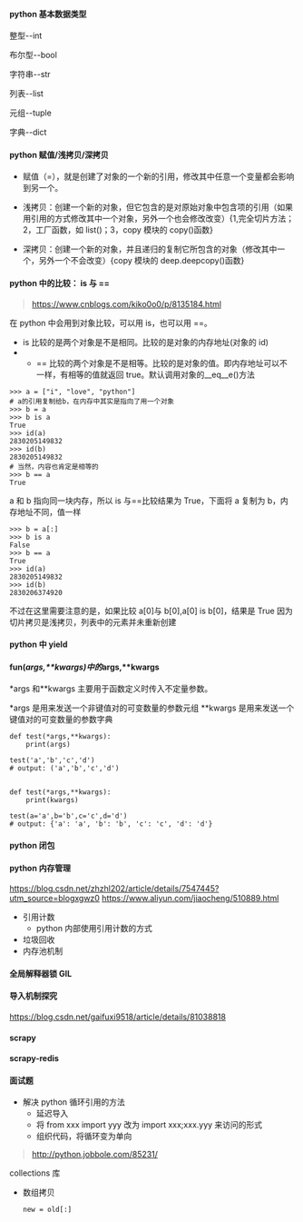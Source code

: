 #### python 基本数据类型

整型--int

布尔型--bool

字符串--str

列表--list

元组--tuple

字典--dict

#### python 赋值/浅拷贝/深拷贝

- 赋值（=），就是创建了对象的一个新的引用，修改其中任意一个变量都会影响到另一个。

- 浅拷贝：创建一个新的对象，但它包含的是对原始对象中包含项的引用（如果用引用的方式修改其中一个对象，另外一个也会修改改变）{1,完全切片方法；2，工厂函数，如 list()；3，copy 模块的 copy()函数}

- 深拷贝：创建一个新的对象，并且递归的复制它所包含的对象（修改其中一个，另外一个不会改变）{copy 模块的 deep.deepcopy()函数}

#### python 中的比较： is 与 ==

> https://www.cnblogs.com/kiko0o0/p/8135184.html

在 python 中会用到对象比较，可以用 is，也可以用 ==。

- is 比较的是两个对象是不是相同。比较的是对象的内存地址(对象的 id)
- - == 比较的两个对象是不是相等。比较的是对象的值。即内存地址可以不一样，有相等的值就返回 true。默认调用对象的\_\_eq\_\_e()方法

```
>>> a = ["i", "love", "python"]
# a的引用复制给b，在内存中其实是指向了用一个对象
>>> b = a
>>> b is a
True
>>> id(a)
2830205149832
>>> id(b)
2830205149832
# 当然，内容也肯定是相等的
>>> b == a
True
```

a 和 b 指向同一块内存，所以 is 与==比较结果为 True，下面将 a 复制为 b，内存地址不同，值一样

```
>>> b = a[:]
>>> b is a
False
>>> b == a
True
>>> id(a)
2830205149832
>>> id(b)
2830206374920
```

不过在这里需要注意的是，如果比较 a[0]与 b[0],a[0] is b[0]，结果是 True
因为切片拷贝是浅拷贝，列表中的元素并未重新创建

#### python 中 yield

#### fun(*args,\*\*kwargs)中的*args,\*\*kwargs

\*args 和\*\*kwargs 主要用于函数定义时传入不定量参数。

\*args 是用来发送一个非键值对的可变数量的参数元组
\*\*kwargs 是用来发送一个键值对的可变数量的参数字典

```
def test(*args,**kwargs):
    print(args)

test('a','b','c','d')
# output: ('a','b','c','d')


def test(*args,**kwargs):
    print(kwargs)

test(a='a',b='b',c='c',d='d')
# output: {'a': 'a', 'b': 'b', 'c': 'c', 'd': 'd'}
```

#### python 闭包

#### python 内存管理

https://blog.csdn.net/zhzhl202/article/details/7547445?utm_source=blogxgwz0
https://www.aliyun.com/jiaocheng/510889.html

- 引用计数
  - python 内部使用引用计数的方式
- 垃圾回收
- 内存池机制

#### 全局解释器锁 GIL

#### 导入机制探究

https://blog.csdn.net/gaifuxi9518/article/details/81038818

#### scrapy

#### scrapy-redis

#### 面试题

- 解决 python 循环引用的方法
  - 延迟导入
  - 将 from xxx import yyy 改为 import xxx;xxx.yyy 来访问的形式
  - 组织代码，将循环变为单向

> http://python.jobbole.com/85231/

collections 库

- 数组拷贝

  `new = old[:]`
